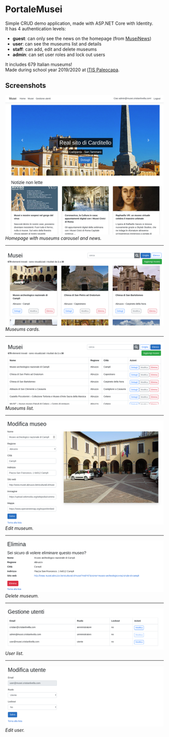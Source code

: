 # PortaleMusei
Simple CRUD demo application, made with ASP.NET Core with Identity.  
It has 4 authentication levels:
- **guest**: can only see the news on the homepage (from [MuseiNews](https://github.com/cristianlivella/MuseiNews))
- **user**: can see the museums list and details
- **staff**: can add, edit and delete museums
- **admin**: can set user roles and lock out users

It includes 679 Italian museums!  
Made during school year 2019/2020 at [ITIS Paleocapa](https://itispaleocapa.edu.it).

## Screenshots
![Homepage](Screenshots/01.png)
*Homepage with museums carousel and news.*
***
![Museums cards](Screenshots/02.png)
*Museums cards.*
***
![Museums list](Screenshots/03.png)
*Museums list.*
***
![Edit museum](Screenshots/04.png)
*Edit museum.*
***
![Delete museum](Screenshots/05.png)
*Delete museum.*
***
![Users list](Screenshots/06.png)
*User list.*
***
![Edit user](Screenshots/07.png)
*Edit user.*
